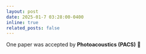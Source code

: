 ```yaml
---
layout: post
date: 2025-01-7 03:28:00-0400
inline: true
related_posts: false
---
```


One paper was accepted by **Photoacoustics (PACS)**  :tada:
